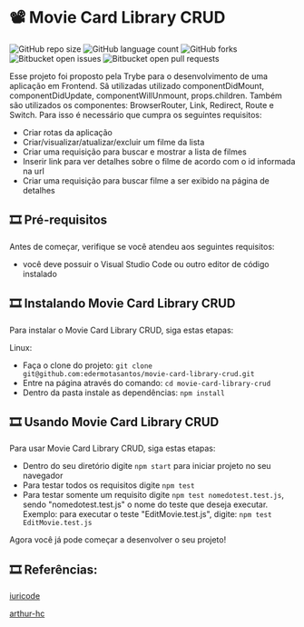 # 📽 Movie Card Library CRUD

![GitHub repo size](https://img.shields.io/github/repo-size/iuricode/README-template?style=for-the-badge)
![GitHub language count](https://img.shields.io/github/languages/count/iuricode/README-template?style=for-the-badge)
![GitHub forks](https://img.shields.io/github/forks/iuricode/README-template?style=for-the-badge)
![Bitbucket open issues](https://img.shields.io/bitbucket/issues/iuricode/README-template?style=for-the-badge)
![Bitbucket open pull requests](https://img.shields.io/bitbucket/pr-raw/iuricode/README-template?style=for-the-badge)

Esse projeto foi proposto pela Trybe para o desenvolvimento de uma aplicação em Frontend. Sã utilizadas utilizado componentDidMount, componentDidUpdate, componentWillUnmount, props.children. Também são utilizados os componentes: BrowserRouter, Link, Redirect, Route e Switch. Para isso é necessário que cumpra os seguintes requisitos:
- Criar rotas da aplicação
- Criar/visualizar/atualizar/excluir um filme da lista
- Criar uma requisição para buscar e mostrar a lista de filmes
- Inserir link para ver detalhes sobre o filme de acordo com o id informada na url 
- Criar uma requisição para buscar filme a ser exibido na página de detalhes

<!-- <img src="exemplo-image.png" alt="exemplo imagem"> -->

## 🎞 Pré-requisitos

Antes de começar, verifique se você atendeu aos seguintes requisitos:
* você deve possuir o Visual Studio Code ou outro editor de código instalado

## 🎞 Instalando Movie Card Library CRUD

Para instalar o Movie Card Library CRUD, siga estas etapas:

Linux:

* Faça o clone do projeto: 
`git clone git@github.com:edermotasantos/movie-card-library-crud.git`
* Entre na página através do comando:
`cd movie-card-library-crud`
* Dentro da pasta instale as dependências:
`npm install`

## 🎞 Usando Movie Card Library CRUD

Para usar Movie Card Library CRUD, siga estas etapas:
* Dentro do seu diretório digite `npm start` para iniciar projeto no seu navegador
* Para testar todos os requisitos digite `npm test`
* Para testar somente um requisito digite `npm test nomedotest.test.js`, sendo "nomedotest.test.js" o nome do teste que deseja executar. Exemplo: para executar o teste "EditMovie.test.js", digite: `npm test EditMovie.test.js`

Agora você já pode começar a desenvolver o seu projeto!

## 🎞 Referências:
<a href="https://github.com/iuricode/readme-template/blob/main/README-repository/iuricode.md">iuricode</a>

<a href="https://github.com/arthur-hc/Project-Cookmaster/edit/main/README.md">arthur-hc</a>

